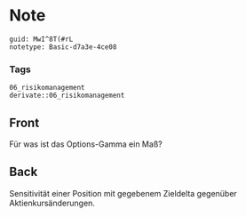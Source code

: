 # Note
```
guid: MwI^8T(#rL
notetype: Basic-d7a3e-4ce08
```

### Tags
```
06_risikomanagement
derivate::06_risikomanagement
```

## Front
Für was ist das Options-Gamma ein Maß?

## Back
Sensitivität einer Position mit gegebenem Zieldelta gegenüber Aktienkursänderungen.
